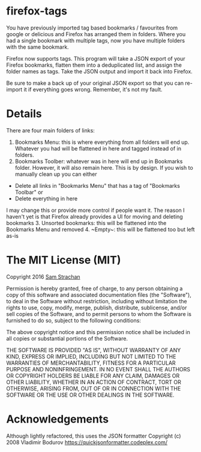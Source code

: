 # firefox-tags
You have previously imported tag based bookmarks / favourites from google or delicious
and Firefox has arranged them in folders. Where you had a single bookmark with multiple
tags, now you have multiple folders with the same bookmark.

Firefox now supports tags. This program will take a JSON export of your Firefox bookmarks,
flatten them into a deduplicated list, and assign the folder names as tags. Take the JSON
output and import it back into Firefox.

Be sure to make a back up of your original JSON export so that you can re-import it if
everything goes wrong. Remember, it's not my fault.

# Details
There are four main folders of links:

 1. Bookmarks Menu: this is where everything from all folders will end up. Whatever you had
 will be flattened in here and tagged instead of in folders.
 2. Bookmarks Toolber: whatever was in here will end up in Bookmarks folder. However,
 it will also remain here. This is by design. If you wish to manually clean up you
 can either
  * Delete all links in "Bookmarks Menu" that has a tag of "Bookmarks Toolbar" or
  * Delete everything in here

 I may change this or provide more control if people want it. The reason I haven't yet is
 that Firefox already provides a UI for moving and deleting bookmarks
 3. Unsorted bookmarks: this will be flattened into the Bookmarks Menu and removed
 4. ~Empty~: this will be flattened too but left as-is

# The MIT License (MIT)
Copyright 2016	[Sam Strachan](https://github.com/sbs20)

Permission is hereby granted, free of charge, to any person obtaining a copy of this software and associated documentation files (the "Software"), to deal in the Software without restriction, including without limitation the rights to use, copy, modify, merge, publish, distribute, sublicense, and/or sell copies of the Software, and to permit persons to whom the Software is furnished to do so, subject to the following conditions:

The above copyright notice and this permission notice shall be included in all copies or substantial portions of the Software.

THE SOFTWARE IS PROVIDED "AS IS", WITHOUT WARRANTY OF ANY KIND, EXPRESS OR IMPLIED, INCLUDING BUT NOT LIMITED TO THE WARRANTIES OF MERCHANTABILITY, FITNESS FOR A PARTICULAR PURPOSE AND NONINFRINGEMENT. IN NO EVENT SHALL THE AUTHORS OR COPYRIGHT HOLDERS BE LIABLE FOR ANY CLAIM, DAMAGES OR OTHER LIABILITY, WHETHER IN AN ACTION OF CONTRACT, TORT OR OTHERWISE, ARISING FROM, OUT OF OR IN CONNECTION WITH THE SOFTWARE OR THE USE OR OTHER DEALINGS IN THE SOFTWARE.

# Acknowledgements
Although lightly refactored, this uses the JSON formatter Copyright (c) 2008 Vladimir Bodurov
https://quickjsonformatter.codeplex.com/ 